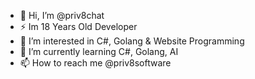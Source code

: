 - 👋 Hi, I’m @priv8chat
- ⚡ Im 18 Years Old Developer
- 👀 I’m interested in C#, Golang & Website Programming
- 🌱 I’m currently learning C#, Golang, AI
- 📫 How to reach me @priv8software

<!---
spammarket/spammarket is a ✨ special ✨ repository because its `README.md` (this file) appears on your GitHub profile.
You can click the Preview link to take a look at your changes.
--->
